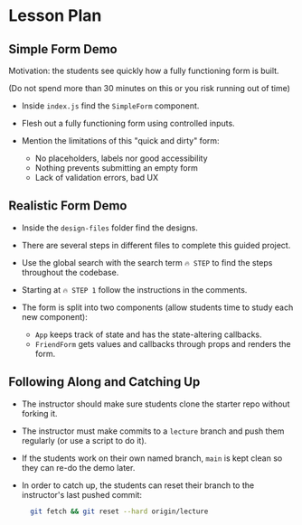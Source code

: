 # Lesson Plan

## Simple Form Demo

Motivation: the students see quickly how a fully functioning form is built.

(Do not spend more than 30 minutes on this or you risk running out of time)

* Inside `index.js` find the `SimpleForm` component.
* Flesh out a fully functioning form using controlled inputs.
* Mention the limitations of this "quick and dirty" form:

  * No placeholders, labels nor good accessibility
  * Nothing prevents submitting an empty form
  * Lack of validation errors, bad UX

## Realistic Form Demo

* Inside the `design-files` folder find the designs.
* There are several steps in different files to complete this guided project.
* Use the global search with the search term `🔥 STEP` to find the steps throughout the codebase.
* Starting at `🔥 STEP 1` follow the instructions in the comments.
* The form is split into two components (allow students time to study each new component):

  * `App` keeps track of state and has the state-altering callbacks.
  * `FriendForm` gets values and callbacks through props and renders the form.

## Following Along and Catching Up

* The instructor should make sure students clone the starter repo without forking it.
* The instructor must make commits to a `lecture` branch and push them regularly (or use a script to do it).
* If the students work on their own named branch, `main` is kept clean so they can re-do the demo later.
* In order to catch up, the students can reset their branch to the instructor's last pushed commit:

  ```bash
    git fetch && git reset --hard origin/lecture
  ```

